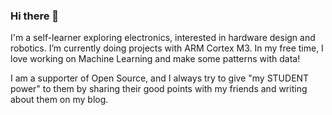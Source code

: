 ### Hi there 👋
I'm a self-learner exploring electronics, interested in hardware design and robotics. I’m currently doing projects with ARM Cortex M3. In my free time, I love working on Machine Learning and make some patterns with data!

I am a supporter of Open Source, and I always try to give "my STUDENT power" to them by sharing their good points with my friends and writing about them on my blog.



<!--
**siriusm46/siriusm46** is a ✨ _special_ ✨ repository because its `README.md` (this file) appears on your GitHub profile.

Here are some ideas to get you started:

- 🔭 I’m currently working on ...
- 🌱 I’m currently learning ...
- 👯 I’m looking to collaborate on ...
- 🤔 I’m looking for help with ...
- 💬 Ask me about ...
- 📫 How to reach me: ...
- 😄 Pronouns: ...
- ⚡ Fun fact: ...
-->
